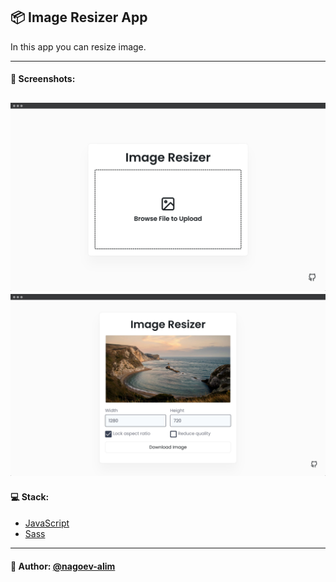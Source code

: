 ## 📦 Image Resizer App

In this app you can resize image.

---
#### 🌄 Screenshots:
![App Screenshot](assets/images/preview01.jpg)
![App Screenshot](assets/images/preview02.jpg)
-----

#### 💻 Stack:

- [JavaScript](https://learn.javascript.ru/)
- [Sass](https://sass-lang.com/)

-----
#### 🙌 Author: [@nagoev-alim](https://github.com/nagoev-alim)
